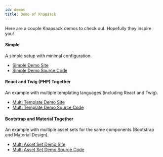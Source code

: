 ```yaml
---
id: demos
title: Demo of Knapsack
---
```


Here are a couple Knapsack demos to check out. Hopefully they inspire you!

#### Simple

A simple setup with minimal configuration.

- [Simple Demo Site](https://demo-simple.knapsack.basalt.io/)
- [Simple Demo Source Code](https://github.com/basaltinc/knapsack/tree/master/examples/simple)
  
#### React and Twig (PHP) Together
  
An example with multiple templating languages (including React and Twig).

- [Multi Template Demo Site](https://demo-multi-templates.knapsack.basalt.io/)
- [Multi Template Demo Source Code](https://github.com/basaltinc/knapsack/tree/master/examples/multi-templates)
  
#### Bootstrap and Material Together  

An example with multiple asset sets for the same components (Bootstrap and Material Design).

- [Multi Asset Set Demo Site](https://demo-bootstrap.knapsack.basalt.io/)
- [Multi Asset Set Demo Source Code](https://github.com/basaltinc/knapsack/tree/master/examples/bootstrap)

